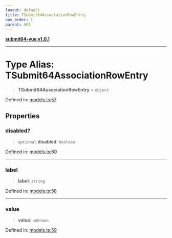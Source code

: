 ```yaml
---
layout: default
title: TSubmit64AssociationRowEntry
nav_order: 1
parent: API
---
```


[**submit64-vue v1.0.1**](../README.md)

***

# Type Alias: TSubmit64AssociationRowEntry

> **TSubmit64AssociationRowEntry** = `object`

Defined in: [models.ts:57](https://github.com/CHUReimsDSN/Submit64-Vue/blob/b0ac49071bd835942dbc5de42858809d4b23b034/src/models.ts#L57)

## Properties

### disabled?

> `optional` **disabled**: `boolean`

Defined in: [models.ts:60](https://github.com/CHUReimsDSN/Submit64-Vue/blob/b0ac49071bd835942dbc5de42858809d4b23b034/src/models.ts#L60)

***

### label

> **label**: `string`

Defined in: [models.ts:58](https://github.com/CHUReimsDSN/Submit64-Vue/blob/b0ac49071bd835942dbc5de42858809d4b23b034/src/models.ts#L58)

***

### value

> **value**: `unknown`

Defined in: [models.ts:59](https://github.com/CHUReimsDSN/Submit64-Vue/blob/b0ac49071bd835942dbc5de42858809d4b23b034/src/models.ts#L59)
